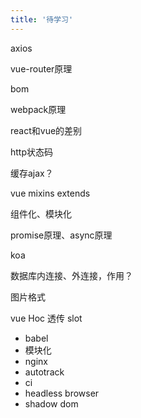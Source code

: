 ```yaml
---
title: '待学习'
---
```


axios

vue-router原理

bom

webpack原理

react和vue的差别

http状态码

缓存ajax？

vue mixins extends

组件化、模块化

promise原理、async原理

koa

数据库内连接、外连接，作用？

图片格式

vue Hoc 透传 slot

- babel
- 模块化
- nginx
- autotrack
- ci
- headless browser
- shadow dom